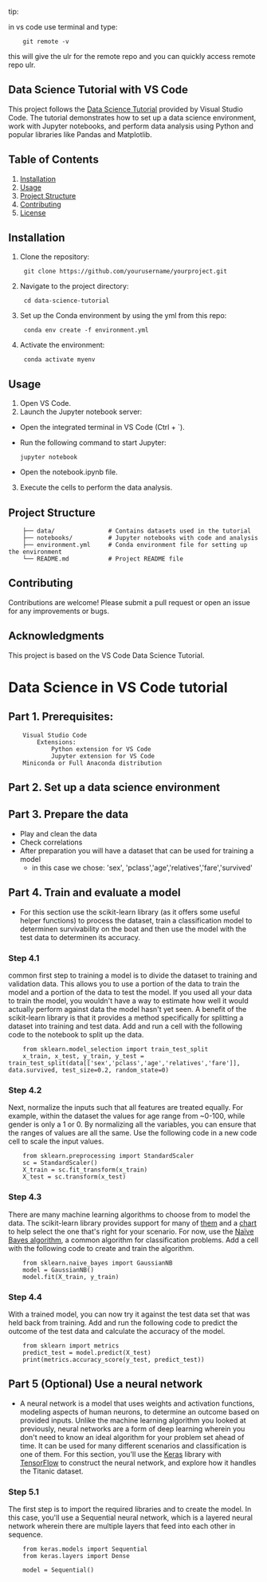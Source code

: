 tip:

in vs code use terminal and type:

        git remote -v

this will give the ulr for the remote repo and you can quickly access remote repo ulr.


## Data Science Tutorial with VS Code

This project follows the [Data Science Tutorial](https://code.visualstudio.com/docs/datascience/data-science-tutorial) provided by Visual Studio Code. The tutorial demonstrates how to set up a data science environment, work with Jupyter notebooks, and perform data analysis using Python and popular libraries like Pandas and Matplotlib.

## Table of Contents
1. [Installation](#installation)
2. [Usage](#usage)
3. [Project Structure](#project-structure)
4. [Contributing](#contributing)
5. [License](#license)

## Installation

1. Clone the repository:

        git clone https://github.com/yourusername/yourproject.git

2. Navigate to the project directory:

        cd data-science-tutorial
   
3. Set up the Conda environment by using the yml from this repo:

        conda env create -f environment.yml

4. Activate the environment:

        conda activate myenv


## Usage

1. Open VS Code.
2. Launch the Jupyter notebook server:
  - Open the integrated terminal in VS Code (Ctrl + `).
  - Run the following command to start Jupyter:

        jupyter notebook

  - Open the notebook.ipynb file.

3. Execute the cells to perform the data analysis.

## Project Structure

        ├── data/               # Contains datasets used in the tutorial
        ├── notebooks/          # Jupyter notebooks with code and analysis
        ├── environment.yml     # Conda environment file for setting up the environment
        └── README.md           # Project README file

## Contributing

Contributions are welcome! Please submit a pull request or open an issue for any improvements or bugs.

## Acknowledgments

This project is based on the VS Code Data Science Tutorial.


# Data Science in VS Code tutorial 

## Part 1. Prerequisites:
        Visual Studio Code
            Extensions:
                Python extension for VS Code
                Jupyter extension for VS Code
        Miniconda or Full Anaconda distribution

## Part 2. Set up a data science environment

## Part 3. Prepare the data

   - Play and clean the data
   - Check correlations
   - After preparation you will have a dataset that can be used for training a model
      - in this case we chose: 'sex', 'pclass','age','relatives','fare','survived'

## Part 4. Train and evaluate a model

   - For this section use the scikit-learn library (as it offers some useful helper functions) to process the dataset, train a classification model to determinen survivability on the boat and then use the model with the test data to determinen its accuracy.

### Step 4.1
   common first step to training a model is to divide the dataset to training and validation data. This allows you to use a portion of the data to train the model and a portion of the data to test the model. If you used all your data to train the model, you wouldn't have a way to estimate how well it would actually perform against data the model hasn't yet seen. A benefit of the scikit-learn library is that it provides a method specifically for splitting a dataset into training and test data. Add and run a cell with the following code to the notebook to split up the data.

        from sklearn.model_selection import train_test_split
        x_train, x_test, y_train, y_test = train_test_split(data[['sex','pclass','age','relatives','fare']], data.survived, test_size=0.2, random_state=0)

### Step 4.2
   Next, normalize the inputs such that all features are treated equally. For example, within the dataset the values for age range from ~0-100, while gender is only a 1 or 0. By normalizing all the variables, you can ensure that the ranges of values are all the same. Use the following code in a new code cell to scale the input values.

        from sklearn.preprocessing import StandardScaler
        sc = StandardScaler()
        X_train = sc.fit_transform(x_train)
        X_test = sc.transform(x_test)

### Step 4.3
   There are many machine learning algorithms to choose from to model the data. The scikit-learn library provides support for many of [them](https://scikit-learn.org/stable/user_guide.html) and a [chart](https://scikit-learn.org/stable/tutorial/machine_learning_map/index.html) to help select the one that's right for your scenario. For now, use the [Naïve Bayes algorithm](https://scikit-learn.org/stable/modules/naive_bayes.html), a common algorithm for classification problems. Add a cell with the following code to create and train the algorithm.

        from sklearn.naive_bayes import GaussianNB
        model = GaussianNB()
        model.fit(X_train, y_train)

   ### Step 4.4
   With a trained model, you can now try it against the test data set that was held back from training. Add and run the following code to predict the outcome of the test data and calculate the accuracy of the model.

        from sklearn import metrics
        predict_test = model.predict(X_test)
        print(metrics.accuracy_score(y_test, predict_test))


## Part 5 (Optional) Use a neural network

   - A neural network is a model that uses weights and activation functions, modeling aspects of human neurons, to determine an outcome based on provided inputs. Unlike the machine learning algorithm you looked at previously, neural networks are a form of deep learning wherein you don't need to know an ideal algorithm for your problem set ahead of time. It can be used for many different scenarios and classification is one of them. For this section, you'll use the [Keras](https://keras.io/) library with [TensorFlow](https://www.tensorflow.org/) to construct the neural network, and explore how it handles the Titanic dataset.

### Step 5.1
   The first step is to import the required libraries and to create the model. In this case, you'll use a Sequential neural network, which is a layered neural network wherein there are multiple layers that feed into each other in sequence.

        from keras.models import Sequential
        from keras.layers import Dense

        model = Sequential()
